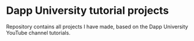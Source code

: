 # Dapp University tutorial projects
Repository contains all projects I have made, based on the Dapp University YouTube channel tutorials.
